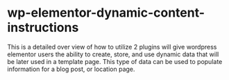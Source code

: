 # wp-elementor-dynamic-content-instructions
This is a detailed over view of how to utilize 2 plugins will give wordpress elementor users the ability to create, store, and use dynamic data that will be later used in a template page. This type of data can be used to populate information for a blog post, or location page.
